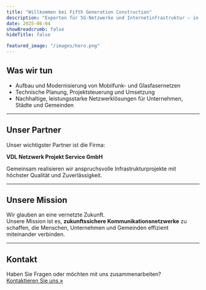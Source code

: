 ```yaml
---
title: "Willkommen bei Fifth Generation Construction"
description: "Experten für 5G-Netzwerke und Internetinfrastruktur – in Partnerschaft mit VDL Netzwerk Projekt Service GmbH"
date: 2025-06-04
showBreadcrumb: false
hideTitle: false

featured_image: "/images/hero.png"
---
```



## Was wir tun

- Aufbau und Modernisierung von Mobilfunk- und Glasfasernetzen  
- Technische Planung, Projektsteuerung und Umsetzung  
- Nachhaltige, leistungsstarke Netzwerklösungen für Unternehmen, Städte und Gemeinden  

---

## Unser Partner

Unser wichtigster Partner ist die Firma:

**VDL Netzwerk Projekt Service GmbH**

Gemeinsam realisieren wir anspruchsvolle Infrastrukturprojekte mit höchster Qualität und Zuverlässigkeit.

---

## Unsere Mission

Wir glauben an eine vernetzte Zukunft.  
Unsere Mission ist es, **zukunftssichere Kommunikationsnetzwerke** zu schaffen, die Menschen, Unternehmen und Gemeinden effizient miteinander verbinden.

---

## Kontakt

Haben Sie Fragen oder möchten mit uns zusammenarbeiten?  
[Kontaktieren Sie uns »](/contact/)


